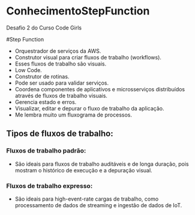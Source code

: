 # ConhecimentoStepFunction
Desafio 2 do Curso Code Girls

#Step Function

* Orquestrador de serviços da AWS.
* Construtor visual para criar fluxos de trabalho (workflows).
* Esses fluxos de trabalho são visuais.
* Low Code.
* Construtor de rotinas.
* Pode ser usado para validar serviços.
* Coordena componentes de aplicativos e microsserviços distribuídos através de fluxos de trabalho visuais.
* Gerencia estado e erros.
* Visualizar, editar e depurar o fluxo de trabalho da aplicação.
* Me lembra muito um fluxograma de processos.

## Tipos de fluxos de trabalho:

### Fluxos de trabalho padrão:
* São ideais para fluxos de trabalho auditáveis e de longa duração, pois mostram o histórico de execução e a depuração visual.

### Fluxos de trabalho expresso:
* São ideais para high-event-rate cargas de trabalho, como processamento de dados de streaming e ingestão de dados de IoT.



